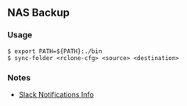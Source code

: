## NAS Backup

### Usage

```
$ export PATH=${PATH}:./bin
$ sync-folder <rclone-cfg> <source> <destination>
```

### Notes

* [Slack Notifications Info](https://docs.google.com/document/d/1-u_LONuICYx35FjWGeSAJw6P-D4OQZV9Nf8Ywg4LJnU/edit#heading=h.bbbel71x6a5c)

